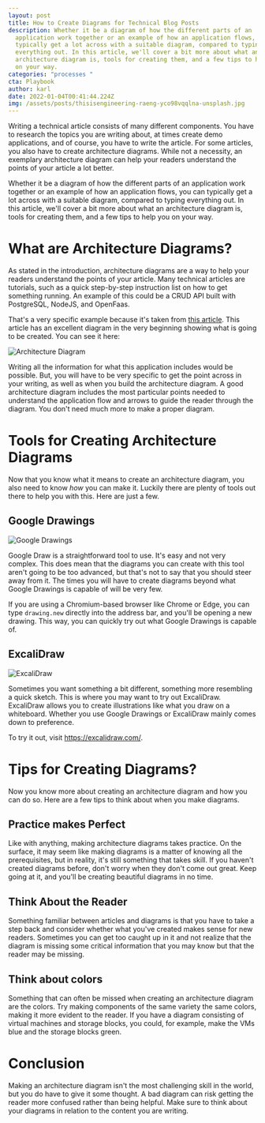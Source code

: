 ```yaml
---
layout: post
title: How to Create Diagrams for Technical Blog Posts
description: Whether it be a diagram of how the different parts of an
  application work together or an example of how an application flows, you can
  typically get a lot across with a suitable diagram, compared to typing
  everything out. In this article, we'll cover a bit more about what an
  architecture diagram is, tools for creating them, and a few tips to help you
  on your way.
categories: "processes "
cta: Playbook
author: karl
date: 2022-01-04T00:41:44.224Z
img: /assets/posts/thisisengineering-raeng-yco98vqqlna-unsplash.jpg
---
```

Writing a technical article consists of many different components. You have to research the topics you are writing about, at times create demo applications, and of course, you have to write the article. For some articles, you also have to create architecture diagrams. While not a necessity, an exemplary architecture diagram can help your readers understand the points of your article a lot better.

Whether it be a diagram of how the different parts of an application work together or an example of how an application flows, you can typically get a lot across with a suitable diagram, compared to typing everything out. In this article, we'll cover a bit more about what an architecture diagram is, tools for creating them, and a few tips to help you on your way.

# What are Architecture Diagrams?

As stated in the introduction, architecture diagrams are a way to help your readers understand the points of your article. Many technical articles are tutorials, such as a quick step-by-step instruction list on how to get something running. An example of this could be a CRUD API built with PostgreSQL, NodeJS, and OpenFaas.

That's a very specific example because it's taken from [this article](https://www.civo.com/learn/guide-to-build-a-crud-api-with-postgresl-and-node-js-with-openfaas). This article has an excellent diagram in the very beginning showing what is going to be created. You can see it here:

![Architecture Diagram](https://civo-com-assets.ams3.digitaloceanspaces.com/content_images/514.blog.png?1576755297)

Writing all the information for what this application includes would be possible. But, you will have to be very specific to get the point across in your writing, as well as when you build the architecture diagram. A good architecture diagram includes the most particular points needed to understand the application flow and arrows to guide the reader through the diagram. You don't need much more to make a proper diagram.

# Tools for Creating Architecture Diagrams

Now that you know what it means to create an architecture diagram, you also need to know _how_ you can make it. Luckily there are plenty of tools out there to help you with this. Here are just a few.

## Google Drawings

![Google Drawings](https://i.imgur.com/OsqZHiL.png)

Google Draw is a straightforward tool to use. It's easy and not very complex. This does mean that the diagrams you can create with this tool aren't going to be too advanced, but that's not to say that you should steer away from it. The times you will have to create diagrams beyond what Google Drawings is capable of will be very few.

If you are using a Chromium-based browser like Chrome or Edge, you can type `drawing.new` directly into the address bar, and you'll be opening a new drawing. This way, you can quickly try out what Google Drawings is capable of.

## ExcaliDraw

![ExcaliDraw](https://i.imgur.com/bleKxOA.png)

Sometimes you want something a bit different, something more resembling a quick sketch. This is where you may want to try out ExcaliDraw. ExcaliDraw allows you to create illustrations like what you draw on a whiteboard. Whether you use Google Drawings or ExcaliDraw mainly comes down to preference.

To try it out, visit https://excalidraw.com/. 

# Tips for Creating Diagrams?

Now you know more about creating an architecture diagram and how you can do so. Here are a few tips to think about when you make diagrams.

## Practice makes Perfect

Like with anything, making architecture diagrams takes practice. On the surface, it may seem like making diagrams is a matter of knowing all the prerequisites, but in reality, it's still something that takes skill. If you haven't created diagrams before, don't worry when they don't come out great. Keep going at it, and you'll be creating beautiful diagrams in no time.

## Think About the Reader

Something familiar between articles and diagrams is that you have to take a step back and consider whether what you've created makes sense for new readers. Sometimes you can get too caught up in it and not realize that the diagram is missing some critical information that you may know but that the reader may be missing.

## Think about colors

Something that can often be missed when creating an architecture diagram are the colors. Try making components of the same variety the same colors, making it more evident to the reader. If you have a diagram consisting of virtual machines and storage blocks, you could, for example, make the VMs blue and the storage blocks green.

# Conclusion

Making an architecture diagram isn't the most challenging skill in the world, but you do have to give it some thought. A bad diagram can risk getting the reader more confused rather than being helpful. Make sure to think about your diagrams in relation to the content you are writing.

